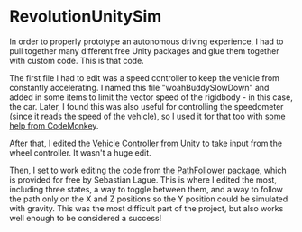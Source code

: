 # RevolutionUnitySim
In order to properly prototype an autonomous driving experience, I had to pull together many different free Unity packages and glue them together with custom code. This is that code.

The first file I had to edit was a speed controller to keep the vehicle from constantly accelerating. I named this file "woahBuddySlowDown" and added in some items to limit the vector speed of the rigidbody - in this case, the car. Later, I found this was also useful for controlling the speedometer (since it reads the speed of the vehicle), so I used it for that too with [some help from CodeMonkey](https://unitycodemonkey.com/video.php?v=3xSYkFdQiZ0 "CodeMonkey Tutorial Page").

After that, I edited the [Vehicle Controller from Unity](https://assetstore.unity.com/packages/essentials/tutorial-projects/vehicle-tools-83660 "Unity Store Download Page") to take input from the wheel controller. It wasn't a huge edit.

Then, I set to work editing the code from [the PathFollower package](https://assetstore.unity.com/packages/tools/utilities/b-zier-path-creator-136082 "Unity Store Download Page"), which is provided for free by Sebastian Lague. This is where I edited the most, including three states, a way to toggle between them, and a way to follow the path only on the X and Z positions so the Y position could be simulated with gravity. This was the most difficult part of the project, but also works well enough to be considered a success!

